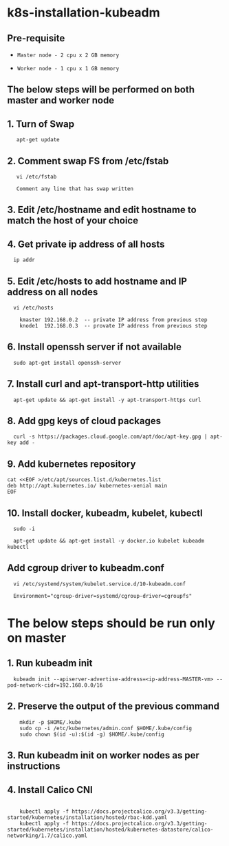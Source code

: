 # k8s-installation-kubeadm

##  Pre-requisite 

*     Master node - 2 cpu x 2 GB memory
*     Worker node - 1 cpu x 1 GB memory

##  The below steps will be performed on both master and worker node 

##  1.  Turn of Swap

`   apt-get update`

##  2.  Comment swap FS from /etc/fstab 

`   vi /etc/fstab`

`   Comment any line that has swap written` 

##  3.  Edit /etc/hostname and edit hostname to match the host of your choice 

##  4.  Get private ip address of all hosts 

`   ip addr ` 

##  5.  Edit /etc/hosts to add hostname and IP address on all nodes 

`   vi /etc/hosts ` 

~~~
    kmaster 192.168.0.2  -- private IP address from previous step
    knode1  192.168.0.3  -- provate IP address from previous step 
~~~

##  6.  Install openssh server if not available

`   sudo apt-get install openssh-server ` 

##  7.  Install curl and apt-transport-http utilities 

`   apt-get update && apt-get install -y apt-transport-https curl `

##  8.  Add gpg keys of cloud packages 

`   curl -s https://packages.cloud.google.com/apt/doc/apt-key.gpg | apt-key add - `

##  9.  Add kubernetes repository 

~~~
cat <<EOF >/etc/apt/sources.list.d/kubernetes.list
deb http://apt.kubernetes.io/ kubernetes-xenial main
EOF
~~~

##  10. Install docker, kubeadm, kubelet, kubectl 

`   sudo -i ` 

`   apt-get update && apt-get install -y docker.io kubelet kubeadm kubectl ` 

##  Add cgroup driver to kubeadm.conf

`   vi /etc/systemd/system/kubelet.service.d/10-kubeadm.conf ` 

`   Environment="cgroup-driver=systemd/cgroup-driver=cgroupfs" ` 


#   The below steps should be run only on master 

##  1.  Run kubeadm init 

`   kubeadm init --apiserver-advertise-address=<ip-address-MASTER-vm> --pod-network-cidr=192.168.0.0/16 ` 

##  2.  Preserve the output of the previous command 

~~~
    mkdir -p $HOME/.kube
    sudo cp -i /etc/kubernetes/admin.conf $HOME/.kube/config
    sudo chown $(id -u):$(id -g) $HOME/.kube/config
~~~

##  3.  Run kubeadm init on worker nodes as per instructions 

##  4.  Install Calico CNI
~~~

    kubectl apply -f https://docs.projectcalico.org/v3.3/getting-started/kubernetes/installation/hosted/rbac-kdd.yaml
    kubectl apply -f https://docs.projectcalico.org/v3.3/getting-started/kubernetes/installation/hosted/kubernetes-datastore/calico-networking/1.7/calico.yaml

~~~









